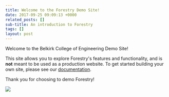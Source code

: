 ```yaml
---
title: Welcome to the Forestry Demo Site!
date: 2017-09-25 09:09:13 +0000
related_posts: []
sub-title: An introduction to Forestry
tags: []
layout: post
---
```

Welcome to the Belkirk College of Engineering Demo Site!

This site allows you to explore Forestry's features and functionality, and is **not** meant to be used as a production website. To get started building your own site, please see our [documentation](https://forestry.io/docs/).

Thank you for choosing to demo Forestry!

![](/uploads/2017/11/14/william-stitt-162611.jpg)